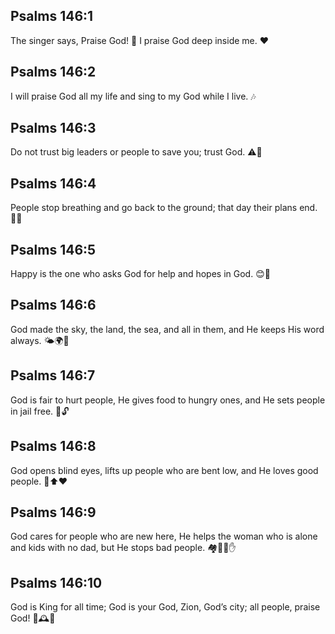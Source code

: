 ## Psalms 146:1
The singer says, Praise God! 🙌 I praise God deep inside me. ❤️
## Psalms 146:2
I will praise God all my life and sing to my God while I live. 🎶
## Psalms 146:3
Do not trust big leaders or people to save you; trust God. ⚠️🙏
## Psalms 146:4
People stop breathing and go back to the ground; that day their plans end. 💨🌱
## Psalms 146:5
Happy is the one who asks God for help and hopes in God. 😊🙏
## Psalms 146:6
God made the sky, the land, the sea, and all in them, and He keeps His word always. 🌤️🌍🌊
## Psalms 146:7
God is fair to hurt people, He gives food to hungry ones, and He sets people in jail free. 🍞🔓
## Psalms 146:8
God opens blind eyes, lifts up people who are bent low, and He loves good people. 👀⬆️❤️
## Psalms 146:9
God cares for people who are new here, He helps the woman who is alone and kids with no dad, but He stops bad people. 🏘️👩🧒✋
## Psalms 146:10
God is King for all time; God is your God, Zion, God’s city; all people, praise God! 👑🕰️🙌
